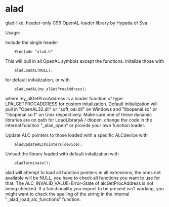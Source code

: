 # alad

glad-like, header-only C99 OpenAL-loader library by Hypatia of Sva

Usage:

Include the single header

        #include "alad.h"

This will pull in all OpenAL symbols except the functions. Initalize those with

        aladLoadAL(NULL);

for default initialization, or with

        aladLoadAL(my_alGetProcAddress);

where my_alGetProcAddress is a loader function of type LPALGETPROCADDRESS for custom initalization.
Default initialization will pull in "OpenAL32.dll" or "soft_oal.dll" on Windows and "libopenal.so" or "libopenal.so.1" on Unix respectively.
Make sure one of these dynamic libraries are on path for LoadLibraryA / dlopen, change the code in the internal function "_alad_open" or provide your own function loader.

Update ALC pointers to those loaded with a specific ALCdevice with

        aladUpdateALCPointers(device);

Unload the library loaded with default initalization with

        aladTerminate();


alad will attempt to load all function pointers in all extensions, the ones not available will be NULL, you have to check all functions you want to use for that.
The ALC_INVALID_VALUE-Error-State of alcGetProcAddress is not being checked.
If a functionality you expect to be present isn't working, you might want to check the spelling of the string in the internal "_alad_load_alc_functions" function.
